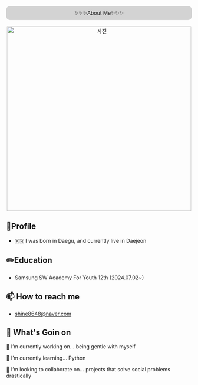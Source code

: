 <div align="center" style="background-color: lightgray; padding: 10px; border-radius: 10px;">
✨✨✨About Me✨✨✨
</div>

<br>

<div align="center">
    <img src="https://imgcdn.stablediffusionweb.com/2024/7/11/3a7f38ea-088e-4b5f-b6fa-dbbb354cd98d.jpg" alt="사진" width="500" height="500">
</div>


## 👋Profile
- 🇰🇷 I was born in Daegu, and currently live in  Daejeon

## ✏️Education
- Samsung SW Academy For Youth 12th (2024.07.02~) 

## 📫 How to reach me
- shine8648@naver.com

##  💬 What's Goin on
🔭 I’m currently working on... being gentle with myself

🌱 I’m currently learning... Python

👯 I’m looking to collaborate on... projects that solve social problems drastically
